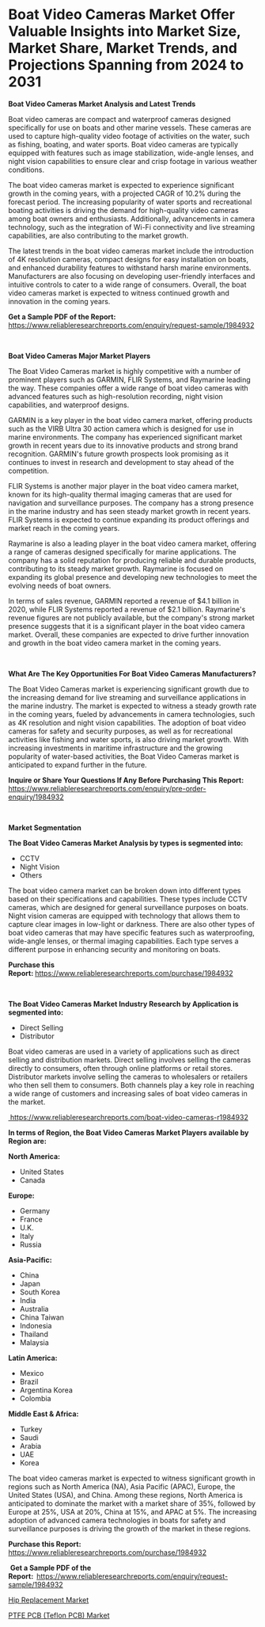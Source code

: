 <p><h1>Boat Video Cameras Market Offer Valuable Insights into Market Size, Market Share, Market Trends, and Projections Spanning from 2024 to 2031</h1></p><p><strong>Boat Video Cameras Market Analysis and Latest Trends</strong></p>
<p><p>Boat video cameras are compact and waterproof cameras designed specifically for use on boats and other marine vessels. These cameras are used to capture high-quality video footage of activities on the water, such as fishing, boating, and water sports. Boat video cameras are typically equipped with features such as image stabilization, wide-angle lenses, and night vision capabilities to ensure clear and crisp footage in various weather conditions.</p><p>The boat video cameras market is expected to experience significant growth in the coming years, with a projected CAGR of 10.2% during the forecast period. The increasing popularity of water sports and recreational boating activities is driving the demand for high-quality video cameras among boat owners and enthusiasts. Additionally, advancements in camera technology, such as the integration of Wi-Fi connectivity and live streaming capabilities, are also contributing to the market growth.</p><p>The latest trends in the boat video cameras market include the introduction of 4K resolution cameras, compact designs for easy installation on boats, and enhanced durability features to withstand harsh marine environments. Manufacturers are also focusing on developing user-friendly interfaces and intuitive controls to cater to a wide range of consumers. Overall, the boat video cameras market is expected to witness continued growth and innovation in the coming years.</p></p>
<p><strong>Get a Sample PDF of the Report:&nbsp;</strong> <a href="https://www.reliableresearchreports.com/enquiry/request-sample/1984932">https://www.reliableresearchreports.com/enquiry/request-sample/1984932</a></p>
<p>&nbsp;</p>
<p><strong>Boat Video Cameras Major Market Players</strong></p>
<p><p>The Boat Video Cameras market is highly competitive with a number of prominent players such as GARMIN, FLIR Systems, and Raymarine leading the way. These companies offer a wide range of boat video cameras with advanced features such as high-resolution recording, night vision capabilities, and waterproof designs.</p><p>GARMIN is a key player in the boat video camera market, offering products such as the VIRB Ultra 30 action camera which is designed for use in marine environments. The company has experienced significant market growth in recent years due to its innovative products and strong brand recognition. GARMIN's future growth prospects look promising as it continues to invest in research and development to stay ahead of the competition.</p><p>FLIR Systems is another major player in the boat video camera market, known for its high-quality thermal imaging cameras that are used for navigation and surveillance purposes. The company has a strong presence in the marine industry and has seen steady market growth in recent years. FLIR Systems is expected to continue expanding its product offerings and market reach in the coming years.</p><p>Raymarine is also a leading player in the boat video camera market, offering a range of cameras designed specifically for marine applications. The company has a solid reputation for producing reliable and durable products, contributing to its steady market growth. Raymarine is focused on expanding its global presence and developing new technologies to meet the evolving needs of boat owners.</p><p>In terms of sales revenue, GARMIN reported a revenue of $4.1 billion in 2020, while FLIR Systems reported a revenue of $2.1 billion. Raymarine's revenue figures are not publicly available, but the company's strong market presence suggests that it is a significant player in the boat video camera market. Overall, these companies are expected to drive further innovation and growth in the boat video camera market in the coming years.</p></p>
<p>&nbsp;</p>
<p><strong>What Are The Key Opportunities For Boat Video Cameras Manufacturers?</strong></p>
<p><p>The Boat Video Cameras market is experiencing significant growth due to the increasing demand for live streaming and surveillance applications in the marine industry. The market is expected to witness a steady growth rate in the coming years, fueled by advancements in camera technologies, such as 4K resolution and night vision capabilities. The adoption of boat video cameras for safety and security purposes, as well as for recreational activities like fishing and water sports, is also driving market growth. With increasing investments in maritime infrastructure and the growing popularity of water-based activities, the Boat Video Cameras market is anticipated to expand further in the future.</p></p>
<p><strong>Inquire or Share Your Questions If Any Before Purchasing This Report:</strong> <a href="https://www.reliableresearchreports.com/enquiry/pre-order-enquiry/1984932">https://www.reliableresearchreports.com/enquiry/pre-order-enquiry/1984932</a></p>
<p>&nbsp;</p>
<p><strong>Market Segmentation</strong></p>
<p><strong>The Boat Video Cameras Market Analysis by types is segmented into:</strong></p>
<p><ul><li>CCTV</li><li>Night Vision</li><li>Others</li></ul></p>
<p><p>The boat video camera market can be broken down into different types based on their specifications and capabilities. These types include CCTV cameras, which are designed for general surveillance purposes on boats. Night vision cameras are equipped with technology that allows them to capture clear images in low-light or darkness. There are also other types of boat video cameras that may have specific features such as waterproofing, wide-angle lenses, or thermal imaging capabilities. Each type serves a different purpose in enhancing security and monitoring on boats.</p></p>
<p><strong>Purchase this Report:&nbsp;</strong><a href="https://www.reliableresearchreports.com/purchase/1984932">https://www.reliableresearchreports.com/purchase/1984932</a></p>
<p>&nbsp;</p>
<p><strong>The Boat Video Cameras Market Industry Research by Application is segmented into:</strong></p>
<p><ul><li>Direct Selling</li><li>Distributor</li></ul></p>
<p><p>Boat video cameras are used in a variety of applications such as direct selling and distribution markets. Direct selling involves selling the cameras directly to consumers, often through online platforms or retail stores. Distributor markets involve selling the cameras to wholesalers or retailers who then sell them to consumers. Both channels play a key role in reaching a wide range of customers and increasing sales of boat video cameras in the market.</p></p>
<p><a href="https://www.reliableresearchreports.com/boat-video-cameras-r1984932">&nbsp;https://www.reliableresearchreports.com/boat-video-cameras-r1984932</a></p>
<p><strong>In terms of Region, the Boat Video Cameras Market Players available by Region are:</strong></p>
<p>
    <p> <strong> North America: </strong>
        <ul>
            <li>United States</li>
            <li>Canada</li>
        </ul>
        </p> 
    <p> <strong> Europe: </strong>
        <ul>
            <li>Germany</li>
            <li>France</li>
            <li>U.K.</li>
            <li>Italy</li>
            <li>Russia</li>
        </ul>
        </p> 
    <p> <strong> Asia-Pacific: </strong>
        <ul>
            <li>China</li>
            <li>Japan</li>
            <li>South Korea</li>
            <li>India</li>
            <li>Australia</li>
            <li>China Taiwan</li>
            <li>Indonesia</li>
            <li>Thailand</li>
            <li>Malaysia</li>
        </ul>
        </p> 
    <p> <strong> Latin America: </strong>
        <ul>
            <li>Mexico</li>
            <li>Brazil</li>
            <li>Argentina Korea</li>
            <li>Colombia</li>
        </ul>
        </p> 
    <p> <strong> Middle East & Africa: </strong>
        <ul>
            <li>Turkey</li>
            <li>Saudi</li>
            <li>Arabia</li>
            <li>UAE</li>
            <li>Korea</li>
        </ul>
    </p>
    </p>
<p><p>The boat video cameras market is expected to witness significant growth in regions such as North America (NA), Asia Pacific (APAC), Europe, the United States (USA), and China. Among these regions, North America is anticipated to dominate the market with a market share of 35%, followed by Europe at 25%, USA at 20%, China at 15%, and APAC at 5%. The increasing adoption of advanced camera technologies in boats for safety and surveillance purposes is driving the growth of the market in these regions.</p></p>
<p><strong>Purchase this Report: </strong><a href="https://www.reliableresearchreports.com/purchase/1984932">https://www.reliableresearchreports.com/purchase/1984932</a></p>
<p>&nbsp;<strong>Get a Sample PDF of the Report:&nbsp;&nbsp;</strong><a href="https://www.reliableresearchreports.com/enquiry/request-sample/1984932">https://www.reliableresearchreports.com/enquiry/request-sample/1984932</a></p>
<p><strong></strong></p>
<p><p><a href="https://view.publitas.com/reportprime-1/hip-replacement-market-size-share-analysis-growth-trends-forecast-2024-2031/">Hip Replacement Market</a></p><p><a href="https://github.com/cathyMaggio31/Market-Research-Report-List-1/blob/main/ptfe-pcb-teflon-pcb-market.md">PTFE PCB (Teflon PCB) Market</a></p></p>